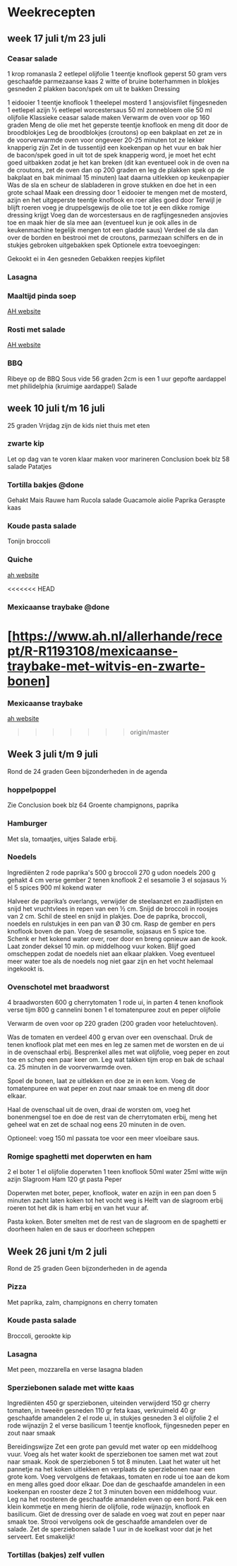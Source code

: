 # Weekrecepten

## week 17 juli t/m 23 juli

### Ceasar salade
1 krop romanasla
2 eetlepel olijfolie
1 teentje knoflook geperst
50 gram vers geschaafde parmezaanse kaas
2 witte of bruine boterhammen in blokjes gesneden
2 plakken bacon/spek om uit te bakken
Dressing

1 eidooier
1 teentje knoflook
1 theelepel mosterd
1 ansjovisfilet fijngesneden
1 eetlepel azijn
½ eetlepel worcestersaus
50 ml zonnebloem olie
50 ml olijfolie
Klassieke ceasar salade maken
Verwarm de oven voor op 160 graden
Meng de olie met het geperste teentje knoflook en meng dit door de broodblokjes
Leg de broodblokjes (croutons) op een bakplaat en zet ze in de voorverwarmde oven voor ongeveer 20-25 minuten tot ze lekker knapperig zijn
Zet in de tussentijd een koekenpan op het vuur en bak hier de bacon/spek goed in uit tot de spek knapperig word, je moet het echt goed uitbakken zodat je het kan breken (dit kan eventueel ook in de oven na de croutons, zet de oven dan op 200 graden en leg de plakken spek op de bakplaat en bak minimaal 15 minuten) laat daarna uitlekken op keukenpapier
Was de sla en scheur de slabladeren in grove stukken en doe het in een grote schaal
Maak een dressing door 1 eidooier te mengen met de mosterd, azijn en het uitgeperste teentje knoflook   en roer alles goed door Terwijl je blijft roeren voeg je druppelsgewijs de olie toe tot je een dikke romige dressing krijgt
Voeg dan de worcestersaus en de ragfijngesneden ansjovies toe en maak hier de sla mee aan
(eventueel kun je ook alles in de keukenmachine tegelijk mengen tot een gladde saus)
Verdeel de sla dan over de borden en bestrooi met de croutons, parmezaan schilfers en de in stukjes gebroken uitgebakken spek
Optionele extra toevoegingen:

Gekookt ei in 4en gesneden
Gebakken reepjes kipfilet

### Lasagna

### Maaltijd pinda soep
[AH website](https://www.ah.nl/allerhande/recept/R-R627778/maaltijdpindasoep)

### Rosti met salade
[AH website](https://www.24kitchen.nl/recepten/rosti-xxl)

### BBQ
Ribeye op de BBQ
Sous vide 56 graden
2cm is een 1 uur
gepofte aardappel met philidelphia (kruimige aardappel)
Salade

## week 10 juli t/m 16 juli
25 graden
Vrijdag zijn de kids niet thuis met eten

### zwarte kip
Let op dag van te voren klaar maken voor marineren
Conclusion boek blz 58
salade
Patatjes

### Tortilla bakjes @done
Gehakt
Mais
Rauwe ham
Rucola salade
Guacamole 
aiolie
Paprika
Geraspte kaas

### Koude pasta salade
Tonijn broccoli 

### Quiche
[ah website](https://www.ah.nl/allerhande/recept/R-R1190183/lentequiche-met-salami-puntpaprika-en-kruiden)

<<<<<<< HEAD
### Mexicaanse traybake @done
[https://www.ah.nl/allerhande/recept/R-R1193108/mexicaanse-traybake-met-witvis-en-zwarte-bonen]
=======
### Mexicaanse traybake
[ah website](https://www.ah.nl/allerhande/recept/R-R1193108/mexicaanse-traybake-met-witvis-en-zwarte-bonen)
>>>>>>> origin/master

## Week 3 juli t/m 9 juli
Rond de 24 graden
Geen bijzonderheden in de agenda

### hoppelpoppel
Zie Conclusion boek blz 64
Groente champignons, paprika

### Hamburger
Met sla, tomaatjes, uitjes
Salade erbij.

### Noedels
Ingrediënten
2 rode paprika's
500 g broccoli
270 g udon noedels
200 g gehakt
4 cm verse gember
2 tenen knoflook
2 el sesamolie
3 el sojasaus
½ el 5 spices
900 ml kokend water

Halveer de paprika’s overlangs, verwijder de steelaanzet en zaadlijsten en snijd het vruchtvlees in repen van een ½ cm. Snijd de broccoli in roosjes van 2 cm. Schil de steel en snijd in plakjes.
Doe de paprika, broccoli, noedels en rulstukjes in een pan van Ø 30 cm. Rasp de gember en pers knoflook boven de pan. Voeg de sesamolie, sojasaus en 5 spice toe.
Schenk er het kokend water over, roer door en breng opnieuw aan de kook. Laat zonder deksel 10 min. op middelhoog vuur koken. Blijf goed omscheppen zodat de noedels niet aan elkaar plakken. Voeg eventueel meer water toe als de noedels nog niet gaar zijn en het vocht helemaal ingekookt is.

### Ovenschotel met braadworst
4 braadworsten
600 g cherrytomaten
1  rode ui, in parten
4 tenen knoflook
verse tijm
800 g cannelini bonen
1 el tomatenpuree
zout en peper
olijfolie

Verwarm de oven voor op 220 graden (200 graden voor heteluchtoven).

Was de tomaten en verdeel 400 g ervan over een ovenschaal. Druk de tenen knoflook plat met een mes en leg ze samen met de worsten en de ui in de ovenschaal erbij. Besprenkel alles met wat olijfolie, voeg peper en zout toe en schep een paar keer om. Leg wat takken tijm erop en bak de schaal ca. 25 minuten in de voorverwarmde oven.

Spoel de bonen, laat ze uitlekken en doe ze in een kom. Voeg de tomatenpuree en wat peper en zout naar smaak toe en meng dit door elkaar.

Haal de ovenschaal uit de oven, draai de worsten om, voeg het bonenmengsel toe en doe de rest van de cherrytomaten erbij, meng het geheel wat en zet de schaal nog eens 20 minuten in de oven.

Optioneel: voeg 150 ml passata toe voor een meer vloeibare saus.

### Romige spaghetti met doperwten en ham
2 el boter
1 el olijfolie
doperwten
1 teen knoflook
50ml water
25ml witte wijn azijn
Slagroom
Ham
120 gt pasta
Peper

Doperwten met boter, peper, knoflook, water en azijn in een pan doen
5 minuten zacht laten koken tot het vocht weg is
Helft van de slagroom erbij roeren tot het dik is ham erbij en van het vuur af.

Pasta koken. Boter smelten met de rest van de slagroom en de spaghetti er doorheen halen en de saus er doorheen scheppen

## Week 26 juni t/m  2 juli
Rond de 25 graden
Geen bijzonderheden in de agenda

### Pizza
Met paprika, zalm, champignons en cherry tomaten

### Koude pasta salade
Broccoli, gerookte kip

### Lasagna
Met peen, mozzarella en verse lasagna bladen

### Sperziebonen salade met witte kaas
Ingrediënten
450 gr sperziebonen, uiteinden verwijderd
150 gr cherry tomaten, in tweeën gesneden
110 gr feta kaas, verkruimeld
40 gr geschaafde amandelen
2 el rode ui, in stukjes gesneden
3 el olijfolie
2 el rode wijnazijn
2 el verse basilicum
1 teentje knoflook, fijngesneden
peper en zout naar smaak

Bereidingswijze
Zet een grote pan gevuld met water op een middelhoog vuur. Voeg als het water kookt de sperziebonen toe samen met wat zout naar smaak. Kook de sperziebonen 5 tot 8 minuten. Laat het water uit het pannetje na het koken uitlekken en verplaats de sperziebonen naar een grote kom.
Voeg vervolgens de fetakaas, tomaten en rode ui toe aan de kom en meng alles goed door elkaar. Doe dan de geschaafde amandelen in een koekenpan en rooster deze 2 tot 3 minuten boven een middelhoog vuur. Leg na het roosteren de geschaafde amandelen even op een bord.
Pak een klein kommetje en meng hierin de olijfolie, rode wijnazijn, knoflook en basilicum. Giet de dressing over de salade en voeg wat zout en peper naar smaak toe. Strooi vervolgens ook de geschaafde amandelen over de salade. Zet de sperziebonen salade 1 uur in de koelkast voor dat je het serveert. Eet smakelijk!

### Tortillas (bakjes) zelf vullen



